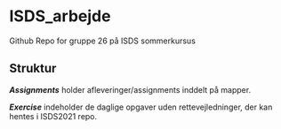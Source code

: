 # ISDS_arbejde
Github Repo for gruppe 26 på ISDS sommerkursus

## Struktur
***Assignments*** holder afleveringer/assignments inddelt på mapper.

***Exercise*** indeholder de daglige opgaver uden rettevejledninger, der kan hentes i ISDS2021 repo.